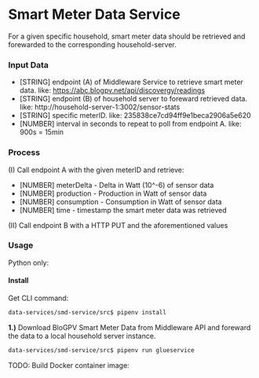 # Smart Meter Data Service
For a given specific household, smart meter data should be retrieved and forewarded to the corresponding household-server.

### Input Data
- [STRING] endpoint (A) of Middleware Service to retrieve smart meter data. like: https://abc.blogpv.net/api/discovergy/readings
- [STRING] endpoint (B) of household server to foreward retrieved data. like: http://household-server-1:3002/sensor-stats
- [STRING] specific meterID. like: 235838ce7cd94ff9e1beca2906a5e620
- [NUMBER] interval in seconds to repeat to poll from endpoint A. like: 900s = 15min

### Process
(I) Call endpoint A with the given meterID and retrieve:
- [NUMBER] meterDelta - Delta in Watt (10^-6) of sensor data
- [NUMBER] production - Production in Watt of sensor data
- [NUMBER] consumption - Consumption in Watt of sensor data
- [NUMBER] time - timestamp the smart meter data was retrieved

(II) Call endpoint B with a HTTP PUT and the aforementioned values

### Usage

Python only:

#### Install

Get CLI command:
```bash
data-services/smd-service/src$ pipenv install
```
**1.)** Download BloGPV Smart Meter Data from Middleware API and foreward the data to a local household server instance.

```bash
data-services/smd-service/src$ pipenv run glueservice
```

TODO: Build Docker container image:
